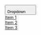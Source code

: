 <div data-controller="railsui-dropdown" class="relative md:inline-block block md:w-auto w-full">
  <button
    type="button"
    data-action="click->railsui-dropdown#toggle click@window->railsui-dropdown#hide"
    data-railsui-dropdown-target="trigger"
    aria-haspopup="true"
    aria-expanded="false"
    class="py-2 px-3 font-medium text-sm text-center rounded-md focus:ring-4 transition ease-in-out duration-300 no-underline inline-flex items-center justify-center bg-white hover:bg-white text-neutral-700 focus:ring-neutral-100 border border-neutral-300 shadow-sm hover:border-neutral-400 shadow-neutral-300/20 hover:shadow-neutral-300/50 dark:shadow-none dark:bg-neutral-800/70 dark:text-neutral-200 dark:border-neutral-700 dark:focus:ring-neutral-600/30 dark:hover:border-neutral-600 dark:hover:bg-neutral-800 gap-2"
  >
    Dropdown
    <svg
      class="size-3 stroke-current"
      xmlns="http://www.w3.org/2000/svg"
      width="24"
      height="24"
      viewBox="0 0 24 24"
    >
      <title>chevron-down</title>
      <g fill="none">
        <path
          d="M19.5 8.25l-7.5 7.5-7.5-7.5"
          stroke-width="1.5"
          stroke-linecap="round"
          stroke-linejoin="round"
        ></path>
      </g>
    </svg>
  </button>

  <div
    class="hidden transition transform origin-top-left absolute left-0 top-11 bg-white rounded-lg shadow-xl shadow-neutral-900/10 border border-neutral-200 md:w-[200px] w-full z-50 py-2 dark:bg-neutral-700 dark:shadow-neutral-900/50 dark:border-neutral-500/60 md:text-sm text-base font-medium text-neutral-600 dark:text-neutral-200"
    data-railsui-dropdown-target="menu"
    aria-hidden="true"
    data-transition-enter-from="opacity-0 scale-95"
    data-transition-enter-to="opacity-100 scale-100"
    data-transition-leave-from="opacity-100 scale-100"
    data-transition-leave-to="opacity-0 scale-95"
  >
    <div>
      <a href="#" class="px-4 py-[.4rem] block hover:bg-neutral-50 dark:hover:bg-neutral-600 dark:hover:text-white">Item 1</a>
    </div>
    <div>
      <a href="#" class="px-4 py-[.4rem] block hover:bg-neutral-50 dark:hover:bg-neutral-600 dark:hover:text-white">Item 2</a>
    </div>
    <div>
      <a href="#" class="px-4 py-[.4rem] block hover:bg-neutral-50 dark:hover:bg-neutral-600 dark:hover:text-white">Item 3</a>
    </div>
  </div>
</div>
